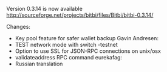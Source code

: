 Version 0.3.14 is now available
http://sourceforge.net/projects/bitbi/files/Bitbi/bitbi-0.3.14/

Changes:
* Key pool feature for safer wallet backup
Gavin Andresen:
* TEST network mode with switch -testnet
* Option to use SSL for JSON-RPC connections on unix/osx
* validateaddress RPC command
eurekafag:
* Russian translation
